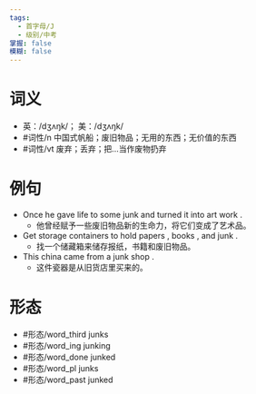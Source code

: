 ```yaml
---
tags:
  - 首字母/J
  - 级别/中考
掌握: false
模糊: false
---
```

# 词义
- 英：/dʒʌŋk/； 美：/dʒʌŋk/
- #词性/n  中国式帆船；废旧物品；无用的东西；无价值的东西
- #词性/vt  废弃；丢弃；把…当作废物扔弃
# 例句
- Once he gave life to some junk and turned it into art work .
	- 他曾经赋予一些废旧物品新的生命力，将它们变成了艺术品。
- Get storage containers to hold papers , books , and junk .
	- 找一个储藏箱来储存报纸，书籍和废旧物品。
- This china came from a junk shop .
	- 这件瓷器是从旧货店里买来的。
# 形态
- #形态/word_third junks
- #形态/word_ing junking
- #形态/word_done junked
- #形态/word_pl junks
- #形态/word_past junked
